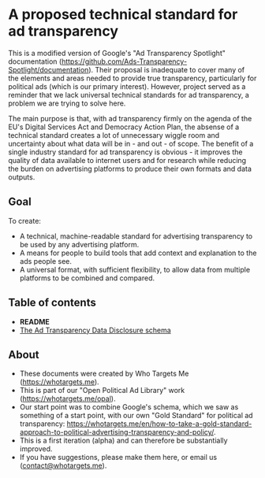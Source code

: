 # A proposed technical standard for ad transparency

This is a modified version of Google's "Ad Transparency Spotlight" documentation (https://github.com/Ads-Transparency-Spotlight/documentation). Their proposal is inadequate to cover many of the elements and areas needed to provide true transparency, particularly for political ads (which is our primary interest). However, project served as a reminder that we lack universal technical standards for ad transparency, a problem we are trying to solve here. 

The main purpose is that, with ad transparency firmly on the agenda of the EU's Digital Services Act and Democracy Action Plan, the absense of a technical standard creates a lot of unnecessary wiggle room and uncertainty about what data will be in - and out - of scope. The benefit of a single industry standard for ad transparency is obvious - it improves the quality of data available to internet users and for research while reducing the burden on advertising platforms to produce their own formats and data outputs.

## Goal

To create:
- A technical, machine-readable standard for advertising transparency to be used by any advertising platform.
- A means for people to build tools that add context and explanation to the ads people see.
- A universal format, with sufficient flexibility, to allow data from multiple platforms to be combined and compared.

## Table of contents

- **README**
- [The Ad Transparency Data Disclosure schema](implement.md)

## About

- These documents were created by Who Targets Me (https://whotargets.me). 
- This is part of our "Open Political Ad Library" work (https://whotargets.me/opal).
- Our start point was to combine Google's schema, which we saw as something of a start point, with our own "Gold Standard" for political ad transparency: https://whotargets.me/en/how-to-take-a-gold-standard-approach-to-political-advertising-transparency-and-policy/.
- This is a first iteration (alpha) and can therefore be substantially improved. 
- If you have suggestions, please make them here, or email us (contact@whotargets.me).
